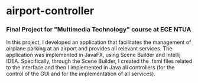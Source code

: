 # airport-controller
### Final Project for "Multimedia Technology" course at ECE NTUA

In this project, I developed an application that facilitates the management of airplane parking at an airport and provides all relevant services. The application was implemented in JavaFX, using Scene Builder and Intellij IDEA. Specifically, through the Scene Builder, I created the .fxml files related to the interface and then I implemented in Java all controllers (for the control of the GUI and for the implementation of all services).

